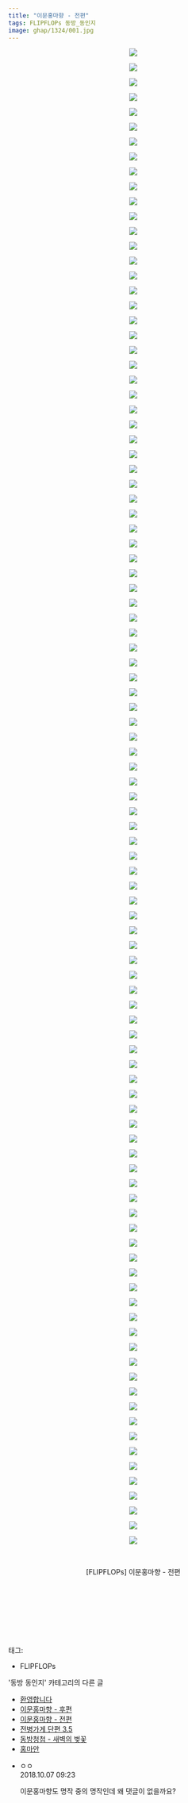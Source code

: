 ```yaml
---
title: "이문홍마향 - 전편"
tags: FLIPFLOPs 동방_동인지
image: ghap/1324/001.jpg
---
```

<div class="article">
<p style="text-align: center; clear: none; float: none;"><img src="{{ site.nasurl }}/ghap/1324/001.jpg"/></p>
<p style="text-align: center; clear: none; float: none;"><img src="{{ site.nasurl }}/ghap/1324/002.jpg"/></p>
<p style="text-align: center; clear: none; float: none;"><img src="{{ site.nasurl }}/ghap/1324/003.jpg"/></p>
<p style="text-align: center; clear: none; float: none;"><img src="{{ site.nasurl }}/ghap/1324/004.jpg"/></p>
<p style="text-align: center; clear: none; float: none;"><img src="{{ site.nasurl }}/ghap/1324/005.jpg"/></p>
<p style="text-align: center; clear: none; float: none;"><img src="{{ site.nasurl }}/ghap/1324/006.jpg"/></p>
<p style="text-align: center; clear: none; float: none;"><img src="{{ site.nasurl }}/ghap/1324/007.jpg"/></p>
<p style="text-align: center; clear: none; float: none;"><img src="{{ site.nasurl }}/ghap/1324/008.jpg"/></p>
<p style="text-align: center; clear: none; float: none;"><img src="{{ site.nasurl }}/ghap/1324/009.jpg"/></p>
<p style="text-align: center; clear: none; float: none;"><img src="{{ site.nasurl }}/ghap/1324/010.jpg"/></p>
<p style="text-align: center; clear: none; float: none;"><img src="{{ site.nasurl }}/ghap/1324/011.jpg"/></p>
<p style="text-align: center; clear: none; float: none;"><img src="{{ site.nasurl }}/ghap/1324/012.jpg"/></p>
<p style="text-align: center; clear: none; float: none;"><img src="{{ site.nasurl }}/ghap/1324/013.jpg"/></p>
<p style="text-align: center; clear: none; float: none;"><img src="{{ site.nasurl }}/ghap/1324/014.jpg"/></p>
<p style="text-align: center; clear: none; float: none;"><img src="{{ site.nasurl }}/ghap/1324/015.jpg"/></p>
<p style="text-align: center; clear: none; float: none;"><img src="{{ site.nasurl }}/ghap/1324/016.jpg"/></p>
<p style="text-align: center; clear: none; float: none;"><img src="{{ site.nasurl }}/ghap/1324/017.jpg"/></p>
<p style="text-align: center; clear: none; float: none;"><img src="{{ site.nasurl }}/ghap/1324/018.jpg"/></p>
<p style="text-align: center; clear: none; float: none;"><img src="{{ site.nasurl }}/ghap/1324/019.jpg"/></p>
<p style="text-align: center; clear: none; float: none;"><img src="{{ site.nasurl }}/ghap/1324/020.jpg"/></p>
<p style="text-align: center; clear: none; float: none;"><img src="{{ site.nasurl }}/ghap/1324/021.jpg"/></p>
<p style="text-align: center; clear: none; float: none;"><img src="{{ site.nasurl }}/ghap/1324/022.jpg"/></p>
<p style="text-align: center; clear: none; float: none;"><img src="{{ site.nasurl }}/ghap/1324/023.jpg"/></p>
<p style="text-align: center; clear: none; float: none;"><img src="{{ site.nasurl }}/ghap/1324/024.jpg"/></p>
<p style="text-align: center; clear: none; float: none;"><img src="{{ site.nasurl }}/ghap/1324/025.jpg"/></p>
<p style="text-align: center; clear: none; float: none;"><img src="{{ site.nasurl }}/ghap/1324/026.jpg"/></p>
<p style="text-align: center; clear: none; float: none;"><img src="{{ site.nasurl }}/ghap/1324/027.jpg"/></p>
<p style="text-align: center; clear: none; float: none;"><img src="{{ site.nasurl }}/ghap/1324/028.jpg"/></p>
<p style="text-align: center; clear: none; float: none;"><img src="{{ site.nasurl }}/ghap/1324/029.jpg"/></p>
<p style="text-align: center; clear: none; float: none;"><img src="{{ site.nasurl }}/ghap/1324/030.jpg"/></p>
<p style="text-align: center; clear: none; float: none;"><img src="{{ site.nasurl }}/ghap/1324/031.jpg"/></p>
<p style="text-align: center; clear: none; float: none;"><img src="{{ site.nasurl }}/ghap/1324/032.jpg"/></p>
<p style="text-align: center; clear: none; float: none;"><img src="{{ site.nasurl }}/ghap/1324/033.jpg"/></p>
<p style="text-align: center; clear: none; float: none;"><img src="{{ site.nasurl }}/ghap/1324/034.jpg"/></p>
<p style="text-align: center; clear: none; float: none;"><img src="{{ site.nasurl }}/ghap/1324/035.jpg"/></p>
<p style="text-align: center; clear: none; float: none;"><img src="{{ site.nasurl }}/ghap/1324/036.jpg"/></p>
<p style="text-align: center; clear: none; float: none;"><img src="{{ site.nasurl }}/ghap/1324/037.jpg"/></p>
<p style="text-align: center; clear: none; float: none;"><img src="{{ site.nasurl }}/ghap/1324/038.jpg"/></p>
<p style="text-align: center; clear: none; float: none;"><img src="{{ site.nasurl }}/ghap/1324/039.jpg"/></p>
<p style="text-align: center; clear: none; float: none;"><img src="{{ site.nasurl }}/ghap/1324/040.jpg"/></p>
<p style="text-align: center; clear: none; float: none;"><img src="{{ site.nasurl }}/ghap/1324/041.jpg"/></p>
<p style="text-align: center; clear: none; float: none;"><img src="{{ site.nasurl }}/ghap/1324/042.jpg"/></p>
<p style="text-align: center; clear: none; float: none;"><img src="{{ site.nasurl }}/ghap/1324/043.jpg"/></p>
<p style="text-align: center; clear: none; float: none;"><img src="{{ site.nasurl }}/ghap/1324/044.jpg"/></p>
<p style="text-align: center; clear: none; float: none;"><img src="{{ site.nasurl }}/ghap/1324/045.jpg"/></p>
<p style="text-align: center; clear: none; float: none;"><img src="{{ site.nasurl }}/ghap/1324/046.jpg"/></p>
<p style="text-align: center; clear: none; float: none;"><img src="{{ site.nasurl }}/ghap/1324/047.jpg"/></p>
<p style="text-align: center; clear: none; float: none;"><img src="{{ site.nasurl }}/ghap/1324/048.jpg"/></p>
<p style="text-align: center; clear: none; float: none;"><img src="{{ site.nasurl }}/ghap/1324/049.jpg"/></p>
<p style="text-align: center; clear: none; float: none;"><img src="{{ site.nasurl }}/ghap/1324/050.jpg"/></p>
<p style="text-align: center; clear: none; float: none;"><img src="{{ site.nasurl }}/ghap/1324/051.jpg"/></p>
<p style="text-align: center; clear: none; float: none;"><img src="{{ site.nasurl }}/ghap/1324/052.jpg"/></p>
<p style="text-align: center; clear: none; float: none;"><img src="{{ site.nasurl }}/ghap/1324/053.jpg"/></p>
<p style="text-align: center; clear: none; float: none;"><img src="{{ site.nasurl }}/ghap/1324/054.jpg"/></p>
<p style="text-align: center; clear: none; float: none;"><img src="{{ site.nasurl }}/ghap/1324/055.jpg"/></p>
<p style="text-align: center; clear: none; float: none;"><img src="{{ site.nasurl }}/ghap/1324/056.jpg"/></p>
<p style="text-align: center; clear: none; float: none;"><img src="{{ site.nasurl }}/ghap/1324/057.jpg"/></p>
<p style="text-align: center; clear: none; float: none;"><img src="{{ site.nasurl }}/ghap/1324/058.jpg"/></p>
<p style="text-align: center; clear: none; float: none;"><img src="{{ site.nasurl }}/ghap/1324/059.jpg"/></p>
<p style="text-align: center; clear: none; float: none;"><img src="{{ site.nasurl }}/ghap/1324/060.jpg"/></p>
<p style="text-align: center; clear: none; float: none;"><img src="{{ site.nasurl }}/ghap/1324/061.jpg"/></p>
<p style="text-align: center; clear: none; float: none;"><img src="{{ site.nasurl }}/ghap/1324/062.jpg"/></p>
<p style="text-align: center; clear: none; float: none;"><img src="{{ site.nasurl }}/ghap/1324/063.jpg"/></p>
<p style="text-align: center; clear: none; float: none;"><img src="{{ site.nasurl }}/ghap/1324/064.jpg"/></p>
<p style="text-align: center; clear: none; float: none;"><img src="{{ site.nasurl }}/ghap/1324/065.jpg"/></p>
<p style="text-align: center; clear: none; float: none;"><img src="{{ site.nasurl }}/ghap/1324/066.jpg"/></p>
<p style="text-align: center; clear: none; float: none;"><img src="{{ site.nasurl }}/ghap/1324/067.jpg"/></p>
<p style="text-align: center; clear: none; float: none;"><img src="{{ site.nasurl }}/ghap/1324/068.jpg"/></p>
<p style="text-align: center; clear: none; float: none;"><img src="{{ site.nasurl }}/ghap/1324/069.jpg"/></p>
<p style="text-align: center; clear: none; float: none;"><img src="{{ site.nasurl }}/ghap/1324/070.jpg"/></p>
<p style="text-align: center; clear: none; float: none;"><img src="{{ site.nasurl }}/ghap/1324/071.jpg"/></p>
<p style="text-align: center; clear: none; float: none;"><img src="{{ site.nasurl }}/ghap/1324/072.jpg"/></p>
<p style="text-align: center; clear: none; float: none;"><img src="{{ site.nasurl }}/ghap/1324/073.jpg"/></p>
<p style="text-align: center; clear: none; float: none;"><img src="{{ site.nasurl }}/ghap/1324/074.jpg"/></p>
<p style="text-align: center; clear: none; float: none;"><img src="{{ site.nasurl }}/ghap/1324/075.jpg"/></p>
<p style="text-align: center; clear: none; float: none;"><img src="{{ site.nasurl }}/ghap/1324/076.jpg"/></p>
<p style="text-align: center; clear: none; float: none;"><img src="{{ site.nasurl }}/ghap/1324/077.jpg"/></p>
<p style="text-align: center; clear: none; float: none;"><img src="{{ site.nasurl }}/ghap/1324/078.jpg"/></p>
<p style="text-align: center; clear: none; float: none;"><img src="{{ site.nasurl }}/ghap/1324/079.jpg"/></p>
<p style="text-align: center; clear: none; float: none;"><img src="{{ site.nasurl }}/ghap/1324/080.jpg"/></p>
<p style="text-align: center; clear: none; float: none;"><img src="{{ site.nasurl }}/ghap/1324/081.jpg"/></p>
<p style="text-align: center; clear: none; float: none;"><img src="{{ site.nasurl }}/ghap/1324/082.jpg"/></p>
<p style="text-align: center; clear: none; float: none;"><img src="{{ site.nasurl }}/ghap/1324/083.jpg"/></p>
<p style="text-align: center; clear: none; float: none;"><img src="{{ site.nasurl }}/ghap/1324/084.jpg"/></p>
<p style="text-align: center; clear: none; float: none;"><img src="{{ site.nasurl }}/ghap/1324/085.jpg"/></p>
<p style="text-align: center; clear: none; float: none;"><img src="{{ site.nasurl }}/ghap/1324/086.jpg"/></p>
<p style="text-align: center; clear: none; float: none;"><img src="{{ site.nasurl }}/ghap/1324/087.jpg"/></p>
<p style="text-align: center; clear: none; float: none;"><img src="{{ site.nasurl }}/ghap/1324/088.jpg"/></p>
<p style="text-align: center; clear: none; float: none;"><img src="{{ site.nasurl }}/ghap/1324/089.jpg"/></p>
<p style="text-align: center; clear: none; float: none;"><img src="{{ site.nasurl }}/ghap/1324/090.jpg"/></p>
<p style="text-align: center; clear: none; float: none;"><img src="{{ site.nasurl }}/ghap/1324/091.jpg"/></p>
<p style="text-align: center; clear: none; float: none;"><img src="{{ site.nasurl }}/ghap/1324/092.jpg"/></p>
<p style="text-align: center; clear: none; float: none;"><img src="{{ site.nasurl }}/ghap/1324/093.jpg"/></p>
<p style="text-align: center; clear: none; float: none;"><img src="{{ site.nasurl }}/ghap/1324/094.jpg"/></p>
<p style="text-align: center; clear: none; float: none;"><img src="{{ site.nasurl }}/ghap/1324/095.jpg"/></p>
<p style="text-align: center; clear: none; float: none;"><img src="{{ site.nasurl }}/ghap/1324/096.jpg"/></p>
<p style="text-align: center; clear: none; float: none;"><img src="{{ site.nasurl }}/ghap/1324/097.jpg"/></p>
<p style="text-align: center; clear: none; float: none;"><img src="{{ site.nasurl }}/ghap/1324/098.jpg"/></p>
<p style="text-align: center; clear: none; float: none;"><img src="{{ site.nasurl }}/ghap/1324/099.jpg"/></p>
<p style="text-align: center; clear: none; float: none;"><img src="{{ site.nasurl }}/ghap/1324/100.jpg"/></p>
<p style="text-align: center; clear: none; float: none;"><img src="{{ site.nasurl }}/ghap/1324/101.jpg"/></p>
<p style="text-align: center; clear: none; float: none;"><br/></p>
<p style="text-align: center; clear: none; float: none;">[FLIPFLOPs] 이문홍마향 - 전편</p>
<p style="text-align: center; clear: none; float: none;"><br/></p>
<p style="text-align: center; clear: none; float: none;"><br/></p>
<p style="text-align: center; clear: none; float: none;"><br/></p>
<p><br/></p>
</div><div class="tagTrail">
<p>태그: </p>
<ul>
<li>FLIPFLOPs</li>
</ul>
</div><div class="another">
<p>'동방 동인지' 카테고리의 다른 글</p>
<ul>
<li><a href="/2016-08-03-ghap_1326">환영합니다</a></li>
<li><a href="/2016-08-03-ghap_1325">이문홍마향 - 후편</a></li>
<li><a href="/2016-08-03-ghap_1324">이문홍마향 - 전편</a></li>
<li><a href="/2016-08-03-ghap_1322">전병가게 단편 3.5</a></li>
<li><a href="/2016-08-03-ghap_1321">동방청첩 - 새벽의 벚꽃</a></li>
<li><a href="/2016-08-03-ghap_1320">홍마안</a></li>
</ul>
</div><div class="cb_module cb_fluid">
<div class="cb_wrt cb_profile">
<div class="comment">
<ul>
<li class="cb_thumb_off" id="comment15347338">
<div class="cb_comment_area">
<div class="cb_info_area">
<div class="cb_section">
<span class="cb_nick_name">ㅇㅇ</span>
</div>
<div class="cb_section">
<span class="cb_date">2018.10.07 09:23 </span>
</div>
</div>
<div class="cb_dsc_comment">
<p class="cb_dsc">
											이문홍마향도 명작 중의 명작인데 왜 댓글이 없을까요?
										</p>
</div>
</div></li>
</ul>
</div>
</div><!-- commentList close -->
</div>
<br/>
<p id="refer"></p>
<br/>

